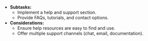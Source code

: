 - **Subtasks:**
    - Implement a help and support section.
    - Provide FAQs, tutorials, and contact options.
- **Considerations:**
    - Ensure help resources are easy to find and use.
    - Offer multiple support channels (chat, email, documentation).